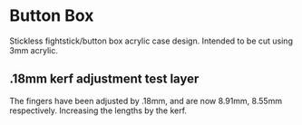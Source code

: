 # Button Box
Stickless fightstick/button box acrylic case design. Intended to be cut using 3mm acrylic.


## .18mm kerf adjustment test layer

The fingers have been adjusted by .18mm, and are now 8.91mm, 8.55mm respectively. Increasing the lengths by the kerf.
